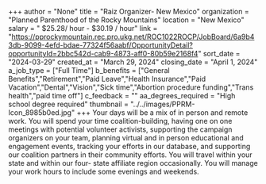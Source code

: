+++
author = "None"
title = "Raiz Organizer- New Mexico"
organization = "Planned Parenthood of the Rocky Mountains"
location = "New Mexico"
salary = " $25.28/ hour - $30.19 / hour"
link = "https://pprockymountain.rec.pro.ukg.net/ROC1022ROCP/JobBoard/6a9b43db-9099-4efd-bdae-77324f56aabf/OpportunityDetail?opportunityId=2bbc542d-cab9-4873-aff0-80b59e2168f4"
sort_date = "2024-03-29"
created_at = "March 29, 2024"
closing_date = "April 1, 2024"
a_job_type = ["Full Time"]
b_benefits = ["General Benefits","Retirement","Paid Leave","Health Insurance","Paid Vacation","Dental","Vision","Sick time","Abortion procedure funding","Trans health","paid time off"]
c_feedback = ""
aa_degrees_required = "High school degree required"
thumbnail = "../../images/PPRM-Icon_8985b0ed.jpg"
+++
Your days will be a mix of in person and remote work. You will spend your time coalition-building, having one on one meetings with potential volunteer activists, supporting the campaign organizers on your team, planning virtual and in person educational and engagement events, tracking your efforts in our database, and supporting our coalition partners in their community efforts. You will travel within your state and within our four- state affiliate region occasionally. You will manage your work hours to include some evenings and weekends.